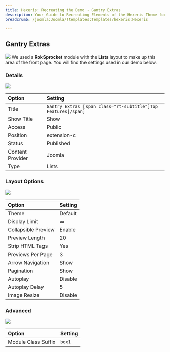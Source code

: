 ```yaml
---
title: Hexeris: Recreating the Demo - Gantry Extras
description: Your Guide to Recreating Elements of the Hexeris Theme for Joomla
breadcrumb: /joomla:Joomla/!templates:Templates/hexeris:Hexeris

---
```


Gantry Extras
-----
![][demo]
We used a **RokSprocket** module with the **Lists** layout to make up this area of the front page. You will find the settings used in our demo below.

### Details
![][demo2]

| Option           | Setting                                                       |  
| :--------------- | :------------------------------------------------------------ |  
| Title            | `Gantry Extras [span class="rt-subtitle"]Top Features[/span]` |  
| Show Title       | Show                                                          |  
| Access           | Public                                                        |  
| Position         | extension-c                                                   |  
| Status           | Published                                                     |  
| Content Provider | Joomla                                                        |  
| Type             | Lists                                                         |

### Layout Options
![][demo3]

| Option              | Setting |  
| :------------------ | :------ |  
| Theme               | Default |  
| Display Limit       | ∞       |  
| Collapsible Preview | Enable  |  
| Preview Length      | 20      |  
| Strip HTML Tags     | Yes     |  
| Previews Per Page   | 3       |  
| Arrow Navigation    | Show    |  
| Pagination          | Show    |  
| Autoplay            | Disable |  
| Autoplay Delay      | 5       |  
| Image Resize        | Disable |

### Advanced
![][demo5]

| Option              | Setting |  
| :------------------ | :------ |  
| Module Class Suffix | `box1`  |

[demo]: assets/demo_6.jpeg
[demo2]: assets/mosaic_1.jpeg
[demo3]: assets/mosaic_2.jpeg
[demo4]: assets/mosaic_3.jpeg
[demo5]: assets/mosaic_4.jpeg